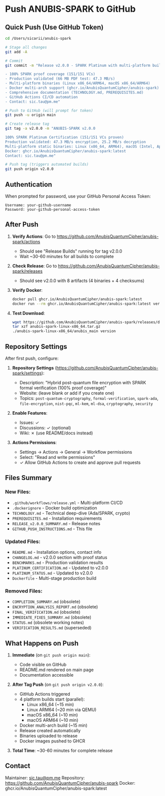 # Push ANUBIS-SPARK to GitHub

## Quick Push (Use GitHub Token)

```bash
cd /Users/sicarii/anubis-spark

# Stage all changes
git add -A

# Commit
git commit -m "Release v2.0.0 - SPARK Platinum with multi-platform builds

- 100% SPARK proof coverage (151/151 VCs)
- Production validated (66 MB PDF test: 47.3 MB/s)
- Multi-platform binaries (Linux x86_64/ARM64, macOS x86_64/ARM64)
- Docker multi-arch support (ghcr.io/AnubisQuantumCipher/anubis-spark)
- Comprehensive documentation (TECHNOLOGY.md, PREREQUISITES.md)
- GitHub Actions CI/CD automation
- Contact: sic.tau@pm.me"

# Push to GitHub (will prompt for token)
git push -u origin main

# Create release tag
git tag -a v2.0.0 -m "ANUBIS-SPARK v2.0.0

100% SPARK Platinum Certification (151/151 VCs proven)
Production validated: 47.3 MB/s encryption, 25.2 MB/s decryption
Multi-platform static binaries: Linux (x86_64, ARM64), macOS (Intel, Apple Silicon)
Docker: ghcr.io/AnubisQuantumCipher/anubis-spark:latest
Contact: sic.tau@pm.me"

# Push tag (triggers automated builds)
git push origin v2.0.0
```

## Authentication

When prompted for password, use your GitHub Personal Access Token:
```
Username: your-github-username
Password: your-github-personal-access-token
```

## After Push

1. **Verify Actions**: Go to https://github.com/AnubisQuantumCipher/anubis-spark/actions
   - Should see "Release Builds" running for tag v2.0.0
   - Wait ~30-60 minutes for all builds to complete

2. **Check Release**: Go to https://github.com/AnubisQuantumCipher/anubis-spark/releases
   - Should see v2.0.0 with 8 artifacts (4 binaries + 4 checksums)

3. **Verify Docker**: 
   ```bash
   docker pull ghcr.io/AnubisQuantumCipher/anubis-spark:latest
   docker run --rm ghcr.io/AnubisQuantumCipher/anubis-spark:latest version
   ```

4. **Test Download**:
   ```bash
   wget https://github.com/AnubisQuantumCipher/anubis-spark/releases/download/v2.0.0/anubis-spark-linux-x86_64.tar.gz
   tar xzf anubis-spark-linux-x86_64.tar.gz
   ./anubis-spark-linux-x86_64/anubis_main version
   ```

## Repository Settings

After first push, configure:

1. **Repository Settings** (https://github.com/AnubisQuantumCipher/anubis-spark/settings):
   - Description: "Hybrid post-quantum file encryption with SPARK formal verification (100% proof coverage)"
   - Website: (leave blank or add if you create one)
   - Topics: `post-quantum-cryptography`, `formal-verification`, `spark-ada`, `file-encryption`, `nist-pqc`, `ml-kem`, `ml-dsa`, `cryptography`, `security`

2. **Enable Features**:
   - Issues: ✓
   - Discussions: ✓ (optional)
   - Wiki: ✗ (use README/docs instead)

3. **Actions Permissions**:
   - Settings → Actions → General → Workflow permissions
   - Select: "Read and write permissions"
   - ✓ Allow GitHub Actions to create and approve pull requests

## Files Summary

### New Files:
- `.github/workflows/release.yml` - Multi-platform CI/CD
- `.dockerignore` - Docker build optimization
- `TECHNOLOGY.md` - Technical deep-dive (Ada/SPARK, crypto)
- `PREREQUISITES.md` - Installation requirements
- `RELEASE_v2.0.0_SUMMARY.md` - Release notes
- `GITHUB_PUSH_INSTRUCTIONS.md` - This file

### Updated Files:
- `README.md` - Installation options, contact info
- `CHANGELOG.md` - v2.0.0 section with proof status
- `BENCHMARKS.md` - Production validation results
- `PLATINUM_CERTIFICATION.md` - Updated to v2.0.0
- `PLATINUM_STATUS.md` - Updated to v2.0.0
- `Dockerfile` - Multi-stage production build

### Removed Files:
- `COMPLETION_SUMMARY.md` (obsolete)
- `ENCRYPTION_ANALYSIS_REPORT.md` (obsolete)
- `FINAL_VERIFICATION.md` (obsolete)
- `IMMEDIATE_FIXES_SUMMARY.md` (obsolete)
- `STATUS.md` (obsolete working notes)
- `VERIFICATION_RESULTS.md` (superseded)

## What Happens on Push

1. **Immediate** (on `git push origin main`):
   - Code visible on GitHub
   - README.md rendered on main page
   - Documentation accessible

2. **After Tag Push** (on `git push origin v2.0.0`):
   - GitHub Actions triggered
   - 4 platform builds start (parallel):
     - Linux x86_64 (~15 min)
     - Linux ARM64 (~20 min via QEMU)
     - macOS x86_64 (~10 min)
     - macOS ARM64 (~10 min)
   - Docker multi-arch build (~15 min)
   - Release created automatically
   - Binaries uploaded to release
   - Docker images pushed to GHCR

3. **Total Time**: ~30-60 minutes for complete release

## Contact

Maintainer: sic.tau@pm.me
Repository: https://github.com/AnubisQuantumCipher/anubis-spark
Docker: ghcr.io/AnubisQuantumCipher/anubis-spark:latest
